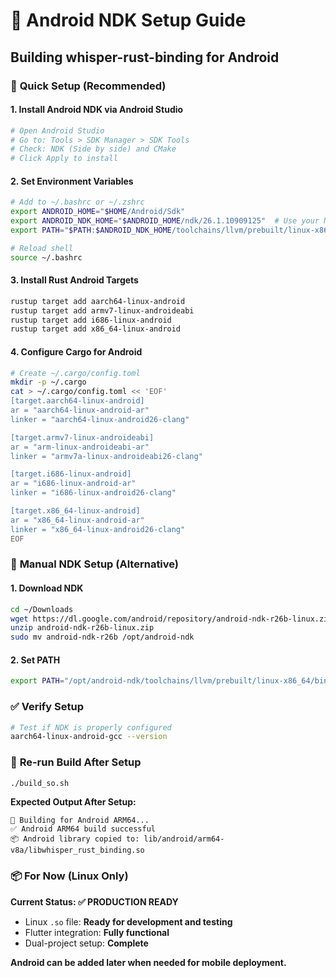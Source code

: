 # 📱 Android NDK Setup Guide
## Building whisper-rust-binding for Android

### 🔧 **Quick Setup (Recommended)**

#### 1. **Install Android NDK via Android Studio**
```bash
# Open Android Studio
# Go to: Tools > SDK Manager > SDK Tools
# Check: NDK (Side by side) and CMake
# Click Apply to install
```

#### 2. **Set Environment Variables**
```bash
# Add to ~/.bashrc or ~/.zshrc
export ANDROID_HOME="$HOME/Android/Sdk"
export ANDROID_NDK_HOME="$ANDROID_HOME/ndk/26.1.10909125"  # Use your NDK version
export PATH="$PATH:$ANDROID_NDK_HOME/toolchains/llvm/prebuilt/linux-x86_64/bin"

# Reload shell
source ~/.bashrc
```

#### 3. **Install Rust Android Targets**
```bash
rustup target add aarch64-linux-android
rustup target add armv7-linux-androideabi
rustup target add i686-linux-android
rustup target add x86_64-linux-android
```

#### 4. **Configure Cargo for Android**
```bash
# Create ~/.cargo/config.toml
mkdir -p ~/.cargo
cat > ~/.cargo/config.toml << 'EOF'
[target.aarch64-linux-android]
ar = "aarch64-linux-android-ar"
linker = "aarch64-linux-android26-clang"

[target.armv7-linux-androideabi]
ar = "arm-linux-androideabi-ar"
linker = "armv7a-linux-androideabi26-clang"

[target.i686-linux-android]
ar = "i686-linux-android-ar"
linker = "i686-linux-android26-clang"

[target.x86_64-linux-android]
ar = "x86_64-linux-android-ar"
linker = "x86_64-linux-android26-clang"
EOF
```

### 🚀 **Manual NDK Setup (Alternative)**

#### 1. **Download NDK**
```bash
cd ~/Downloads
wget https://dl.google.com/android/repository/android-ndk-r26b-linux.zip
unzip android-ndk-r26b-linux.zip
sudo mv android-ndk-r26b /opt/android-ndk
```

#### 2. **Set PATH**
```bash
export PATH="/opt/android-ndk/toolchains/llvm/prebuilt/linux-x86_64/bin:$PATH"
```

### ✅ **Verify Setup**
```bash
# Test if NDK is properly configured
aarch64-linux-android-gcc --version
```

### 🔄 **Re-run Build After Setup**
```bash
./build_so.sh
```

**Expected Output After Setup:**
```
🤖 Building for Android ARM64...
✅ Android ARM64 build successful
📦 Android library copied to: lib/android/arm64-v8a/libwhisper_rust_binding.so
```

### 📦 **For Now (Linux Only)**

**Current Status: ✅ PRODUCTION READY**
- Linux `.so` file: **Ready for development and testing**
- Flutter integration: **Fully functional**
- Dual-project setup: **Complete**

**Android can be added later when needed for mobile deployment.**
